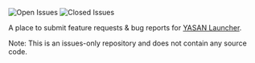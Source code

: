 ![Open Issues](https://img.shields.io/github/issues-raw/yasandev/yasan-launcher-issues?label=Open%20Issues)
![Closed Issues](https://img.shields.io/github/issues-closed-raw/yasandev/yasan-launcher-issues?label=Closed%20Issues)

A place to submit feature requests & bug reports for [YASAN Launcher](https://play.google.com/store/apps/details?id=yasan.space.mnml.ai.launcher&hl=en&gl=US).

Note: This is an issues-only repository and does not contain any source code.
